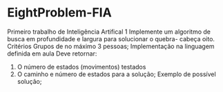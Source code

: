 # EightProblem-FIA

Primeiro trabalho de Inteligência Artifical 1 
Implemente um algoritmo de busca em profundidade e largura para solucionar o quebra-
cabeça oito. Critérios Grupos de no máximo 3 pessoas; Implementação na linguagem 
definida em aula
Deve retornar:
 
1. O número de estados (movimentos) testados 
2. O caminho e número de estados para a solução; Exemplo de possível solução; 
